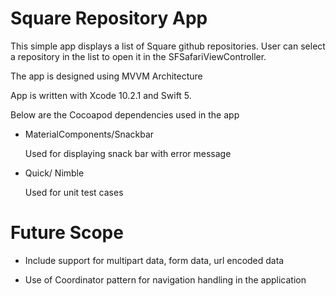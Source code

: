 # Square Repository App


This simple app displays a list of Square github repositories. User can select a repository in the list to open it in the SFSafariViewController.

The app is designed using MVVM Architecture 

App is written with Xcode 10.2.1 and Swift 5.

Below are the Cocoapod dependencies used in the app

- MaterialComponents/Snackbar

  Used for displaying snack bar with error message

- Quick/ Nimble

  Used for unit test cases
  
  
# Future Scope
  
 - Include support for multipart data, form data, url encoded data
 
 - Use of Coordinator pattern for navigation handling in the application


